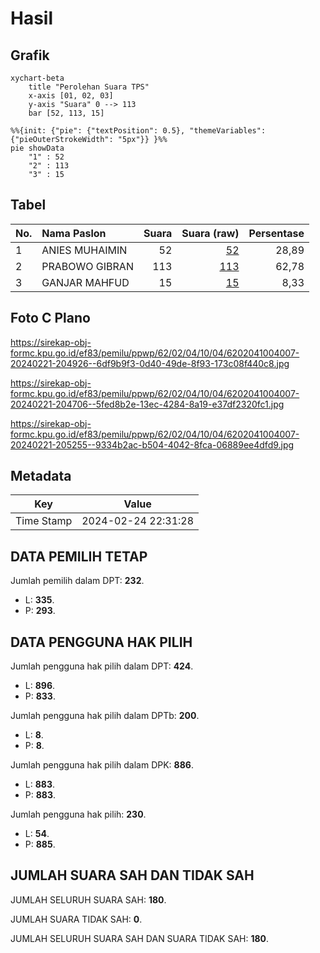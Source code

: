 # Hasil

## Grafik

```mermaid
xychart-beta
    title "Perolehan Suara TPS"
    x-axis [01, 02, 03]
    y-axis "Suara" 0 --> 113
    bar [52, 113, 15]
```

```mermaid
%%{init: {"pie": {"textPosition": 0.5}, "themeVariables": {"pieOuterStrokeWidth": "5px"}} }%%
pie showData
    "1" : 52
    "2" : 113
    "3" : 15
```

## Tabel

| No. | Nama Paslon    | Suara | Suara (raw) | Persentase |
|:--- |:-------------- | -----:| -----------:| ----------:|
| 1   | ANIES MUHAIMIN | 52    | [52][p-1]   | 28,89      |
| 2   | PRABOWO GIBRAN | 113   | [113][p-2]  | 62,78      |
| 3   | GANJAR MAHFUD  | 15    | [15][p-3]   | 8,33       |


[p-1]: https://github.com/gigit-pemilu/pemilu-2024-62-kalimantan-tengah/blob/main/pilpres/hitung-suara/sub/62-kalimantan-tengah/sub/02-kotawaringin-timur/sub/04-parenggean/sub/1004-parenggean/sub/007-tps/sub/paslon-1.txt
[p-2]: https://github.com/gigit-pemilu/pemilu-2024-62-kalimantan-tengah/blob/main/pilpres/hitung-suara/sub/62-kalimantan-tengah/sub/02-kotawaringin-timur/sub/04-parenggean/sub/1004-parenggean/sub/007-tps/sub/paslon-2.txt
[p-3]: https://github.com/gigit-pemilu/pemilu-2024-62-kalimantan-tengah/blob/main/pilpres/hitung-suara/sub/62-kalimantan-tengah/sub/02-kotawaringin-timur/sub/04-parenggean/sub/1004-parenggean/sub/007-tps/sub/paslon-3.txt

## Foto C Plano

https://sirekap-obj-formc.kpu.go.id/ef83/pemilu/ppwp/62/02/04/10/04/6202041004007-20240221-204926--6df9b9f3-0d40-49de-8f93-173c08f440c8.jpg

https://sirekap-obj-formc.kpu.go.id/ef83/pemilu/ppwp/62/02/04/10/04/6202041004007-20240221-204706--5fed8b2e-13ec-4284-8a19-e37df2320fc1.jpg

https://sirekap-obj-formc.kpu.go.id/ef83/pemilu/ppwp/62/02/04/10/04/6202041004007-20240221-205255--9334b2ac-b504-4042-8fca-06889ee4dfd9.jpg


## Metadata

| Key        | Value               |
| ---------- | ------------------- |
| Time Stamp | 2024-02-24 22:31:28 |


## DATA PEMILIH TETAP

Jumlah pemilih dalam DPT: **232**.
 * L: **335**.
 * P: **293**.

## DATA PENGGUNA HAK PILIH

Jumlah pengguna hak pilih dalam DPT: **424**.
 * L: **896**.
 * P: **833**.

Jumlah pengguna hak pilih dalam DPTb: **200**.
 * L: **8**.
 * P: **8**.

Jumlah pengguna hak pilih dalam DPK: **886**.
 * L: **883**.
 * P: **883**.

Jumlah pengguna hak pilih: **230**.
 * L: **54**.
 * P: **885**.

## JUMLAH SUARA SAH DAN TIDAK SAH

JUMLAH SELURUH SUARA SAH: **180**.

JUMLAH SUARA TIDAK SAH: **0**.

JUMLAH SELURUH SUARA SAH DAN SUARA TIDAK SAH: **180**.


